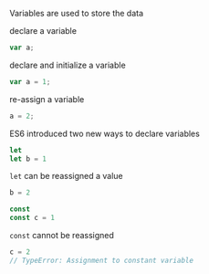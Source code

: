 Variables are used to store the data

declare a variable

```js
var a;
```

declare and initialize a variable

```js
var a = 1;
```

re-assign a variable

```js
a = 2;
```

ES6 introduced two new ways to declare variables

```js
let
let b = 1

```
`let` can be reassigned a value

```js
b = 2
```

```js
const
const c = 1
```

`const` cannot be reassigned

```js
c = 2
// TypeError: Assignment to constant variable
```